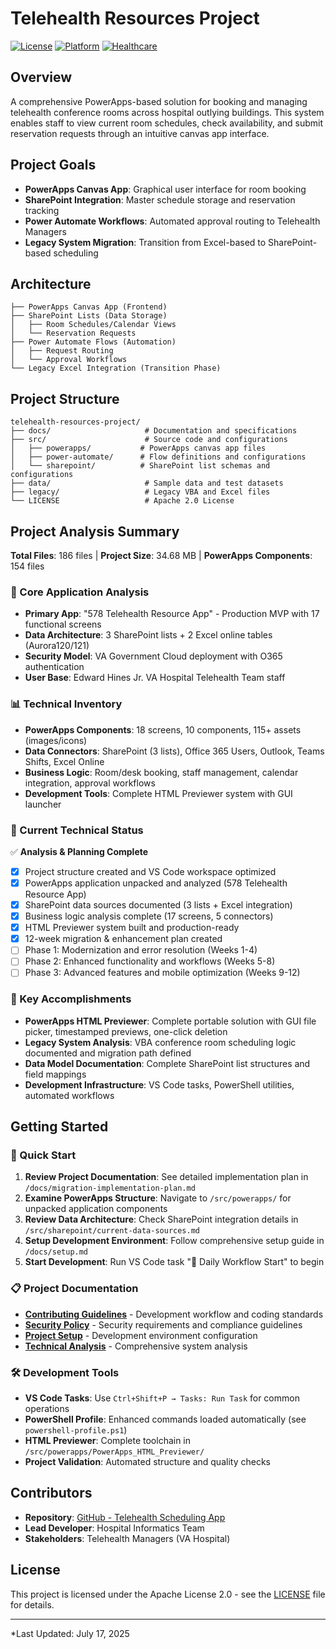 # Telehealth Resources Project

[![License](https://img.shields.io/badge/License-Apache%202.0-blue.svg)](https://opensource.org/licenses/Apache-2.0)
[![Platform](https://img.shields.io/badge/Platform-Microsoft%20Power%20Platform-orange.svg)](https://powerplatform.microsoft.com/)
[![Healthcare](https://img.shields.io/badge/Healthcare-VA%20Compliant-green.svg)](https://www.va.gov/)

## Overview
A comprehensive PowerApps-based solution for booking and managing telehealth conference rooms across hospital outlying buildings. This system enables staff to view current room schedules, check availability, and submit reservation requests through an intuitive canvas app interface.

## Project Goals
- **PowerApps Canvas App**: Graphical user interface for room booking
- **SharePoint Integration**: Master schedule storage and reservation tracking
- **Power Automate Workflows**: Automated approval routing to Telehealth Managers
- **Legacy System Migration**: Transition from Excel-based to SharePoint-based scheduling

## Architecture
```
├── PowerApps Canvas App (Frontend)
├── SharePoint Lists (Data Storage)
│   ├── Room Schedules/Calendar Views
│   └── Reservation Requests
├── Power Automate Flows (Automation)
│   ├── Request Routing
│   └── Approval Workflows
└── Legacy Excel Integration (Transition Phase)
```

## Project Structure
```
telehealth-resources-project/
├── docs/                     # Documentation and specifications
├── src/                      # Source code and configurations
│   ├── powerapps/           # PowerApps canvas app files
│   ├── power-automate/      # Flow definitions and configurations
│   └── sharepoint/          # SharePoint list schemas and configurations
├── data/                     # Sample data and test datasets
├── legacy/                   # Legacy VBA and Excel files
└── LICENSE                   # Apache 2.0 License
```

## Project Analysis Summary
**Total Files**: 186 files | **Project Size**: 34.68 MB | **PowerApps Components**: 154 files

### 🏥 Core Application Analysis
- **Primary App**: "578 Telehealth Resource App" - Production MVP with 17 functional screens
- **Data Architecture**: 3 SharePoint lists + 2 Excel online tables (Aurora120/121)
- **Security Model**: VA Government Cloud deployment with O365 authentication
- **User Base**: Edward Hines Jr. VA Hospital Telehealth Team staff

### 📊 Technical Inventory
- **PowerApps Components**: 18 screens, 10 components, 115+ assets (images/icons)
- **Data Connectors**: SharePoint (3 lists), Office 365 Users, Outlook, Teams Shifts, Excel Online
- **Business Logic**: Room/desk booking, staff management, calendar integration, approval workflows
- **Development Tools**: Complete HTML Previewer system with GUI launcher

### 🔧 Current Technical Status
✅ **Analysis & Planning Complete**
- [x] Project structure created and VS Code workspace optimized
- [x] PowerApps application unpacked and analyzed (578 Telehealth Resource App)
- [x] SharePoint data sources documented (3 lists + Excel integration)
- [x] Business logic analysis complete (17 screens, 5 connectors)
- [x] HTML Previewer system built and production-ready
- [x] 12-week migration & enhancement plan created
- [ ] Phase 1: Modernization and error resolution (Weeks 1-4)
- [ ] Phase 2: Enhanced functionality and workflows (Weeks 5-8)
- [ ] Phase 3: Advanced features and mobile optimization (Weeks 9-12)

### 🚀 Key Accomplishments
- **PowerApps HTML Previewer**: Complete portable solution with GUI file picker, timestamped previews, one-click deletion
- **Legacy System Analysis**: VBA conference room scheduling logic documented and migration path defined
- **Data Model Documentation**: Complete SharePoint list structures and field mappings
- **Development Infrastructure**: VS Code tasks, PowerShell utilities, automated workflows

## Getting Started

### 🚀 Quick Start
1. **Review Project Documentation**: See detailed implementation plan in `/docs/migration-implementation-plan.md`
2. **Examine PowerApps Structure**: Navigate to `/src/powerapps/` for unpacked application components
3. **Review Data Architecture**: Check SharePoint integration details in `/src/sharepoint/current-data-sources.md`
4. **Setup Development Environment**: Follow comprehensive setup guide in `/docs/setup.md`
5. **Start Development**: Run VS Code task "🚀 Daily Workflow Start" to begin

### 📋 Project Documentation
- **[Contributing Guidelines](CONTRIBUTING.md)** - Development workflow and coding standards
- **[Security Policy](SECURITY.md)** - Security requirements and compliance guidelines
- **[Project Setup](docs/setup.md)** - Development environment configuration
- **[Technical Analysis](docs/technical-analysis-v0.1.1.md)** - Comprehensive system analysis

### 🛠️ Development Tools
- **VS Code Tasks**: Use `Ctrl+Shift+P → Tasks: Run Task` for common operations
- **PowerShell Profile**: Enhanced commands loaded automatically (see `powershell-profile.ps1`)
- **HTML Previewer**: Complete toolchain in `/src/powerapps/PowerApps_HTML_Previewer/`
- **Project Validation**: Automated structure and quality checks

## Contributors
- **Repository**: [GitHub - Telehealth Scheduling App](https://github.com/KCoderVA/Telehealth-Scheduling-App.git)
- **Lead Developer**: Hospital Informatics Team
- **Stakeholders**: Telehealth Managers (VA Hospital)

## License
This project is licensed under the Apache License 2.0 - see the [LICENSE](LICENSE) file for details.

---
*Last Updated: July 17, 2025
